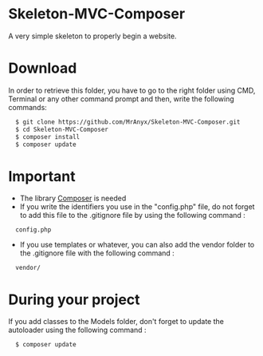 # Skeleton-MVC-Composer
A very simple skeleton to properly begin a website.

# Download
In order to retrieve this folder, you have to go to the right folder using CMD, Terminal or any other command prompt and then, write the following commands:

```bash
  $ git clone https://github.com/MrAnyx/Skeleton-MVC-Composer.git
  $ cd Skeleton-MVC-Composer
  $ composer install
  $ composer update
```

# Important
- The library [Composer](https://getcomposer.org/download/) is needed
- If you write the identifiers you use in the "config.php" file, do not forget to add this file to the .gitignore file by using the following command : 
```gitignore
  config.php
```
- If you use templates or whatever, you can also add the vendor folder to the .gitignore file with the following command : 
```gitignore
  vendor/
```
# During your project
If you add classes to the Models folder, don't forget to update the autoloader using the following command : 
```bash
  $ composer update
```
